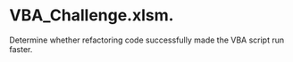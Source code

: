 # VBA_Challenge.xlsm.
Determine whether refactoring  code successfully made the VBA script run faster.
